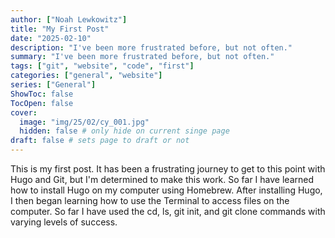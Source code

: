 ```yaml
---
author: ["Noah Lewkowitz"]
title: "My First Post"
date: "2025-02-10"
description: "I've been more frustrated before, but not often."
summary: "I've been more frustrated before, but not often."
tags: ["git", "website", "code", "first"]
categories: ["general", "website"]
series: ["General"]
ShowToc: false
TocOpen: false
cover:
  image: "img/25/02/cy_001.jpg"
  hidden: false # only hide on current singe page
draft: false # sets page to draft or not
---
```

This is my first post. It has been a frustrating journey to get to this point with Hugo and Git, but I'm determined to make this work.
So far I have learned how to install Hugo on my computer using Homebrew. After installing Hugo, I then began learning how to use the Terminal to access files on the computer. So far I have used the cd, ls, git init, and git clone commands with varying levels of success.

<!-- !["Image of me in CIC preparing to check the clock"](/img/25/02/cy_001.jpg)

Will this make a new line? Apparently the answer to that question is yes, it will make a new line simply by adding a line in the text file in Atom. I've also had to download Atom to my Mac in order to help me edit the different types of files required to operate this website.

I'm still learning quite a bit, and my next goal is to host the website so others can see it. As of now, I am writing this simply as a website stored locally and connected to my git repo. -->
